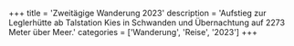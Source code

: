 +++
title = 'Zweitägige Wanderung 2023'
description = 'Aufstieg zur Leglerhütte ab Talstation Kies in Schwanden und Übernachtung auf 2273 Meter über Meer.'
categories = ['Wanderung', 'Reise', '2023']
+++